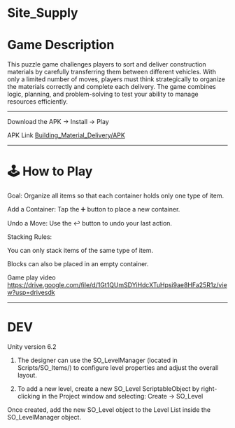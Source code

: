 # Site_Supply 

# Game Description

This puzzle game challenges players to sort and deliver construction materials by carefully transferring them between different vehicles. With only a limited number of moves, players must think strategically to organize the materials correctly and complete each delivery. The game combines logic, planning, and problem-solving to test your ability to manage resources efficiently.

----------------------------------------------------

Download the APK -> Install -> Play

APK Link 
[Building_Material_Delivery/APK](https://drive.google.com/file/d/1AgG63gesgZEiGiS1oVDRSwGRWECucw47/view?usp=drive_link)

----------------------------------------------------
# 🕹️ How to Play


Goal: Organize all items so that each container holds only one type of item.

Add a Container: Tap the ➕ button to place a new container.

Undo a Move: Use the ↩️ button to undo your last action.

Stacking Rules:

You can only stack items of the same type of item.

Blocks can also be placed in an empty container.

Game play video 
https://drive.google.com/file/d/1Gt1QUmSDYiHdcXTuHpsi9ae8HFa25R1z/view?usp=drivesdk


----------------------------------------------------

# DEV

Unity version 6.2


1. The designer can use the SO_LevelManager (located in Scripts/SO_Items/) to configure level properties and adjust the overall layout.


2. To add a new level, create a new SO_Level ScriptableObject by right-clicking in the Project window and selecting:
Create → SO_Level

Once created, add the new SO_Level object to the Level List inside the SO_LevelManager object.
 

